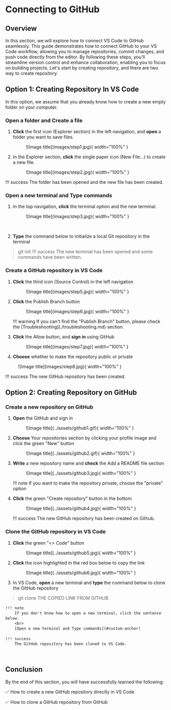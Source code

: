 # Connecting to GitHub

## Overview
In this section, we will explore how to connect VS Code to GitHub seamlessly. This guide demonstrates how to connect GitHub to your VS Code workflow, allowing you to manage repositories, commit changes, and push code directly from the editor. By following these steps, you'll streamline version control and enhance collaboration, enabling you to focus on building projects. Let's start by creating repository, and there are two way to create repository.

## Option 1: Creating Repository In VS Code
In this option, we assume that you already know how to create a new empty folder on your computer.
<br>

### Open a folder and Create a file
1. **Click** the first icon (Explorer section) in the left navigation, and **open** a folder you want to save files.

    <figure markdown="span">
      ![Image title](images/step1.jpg){ width="100%" }
    </figure>

2. In the Explorer section, **click** the single paper icon (New File...) to create a new file.

    <figure markdown="span">
      ![Image title](images/step2.jpg){ width="100%" }
    </figure>
!!! success
    The folder has been opened and the new file has been created.

<h3 id="custom-anchor">Open a new terminal and Type commands</h3>

1. In the top navigation, **click** the terminal option and the new terminal.

    <figure markdown="span">
      ![Image title](images/step3.jpg){ width="100%" }
    </figure><br>

2. **Type** the command below to initialize a local Git repository in the terminal
> git init
!!! success
    The new terminal has been opened and some commands have been written.

### Create a GitHub repository in VS Code
1. **Click** the third icon (Source Control) in the left navigation

    <figure markdown="span">
      ![Image title](images/step5.jpg){ width="100%" }
    </figure>
  
2. **Click** the Publish Branch button

    <figure markdown="span">
      ![Image title](images/step6.jpg){ width="100%" }
    </figure>
    !!! warning
        If you can't find the "Publish Branch" button, please check the [Troubleshooting](./troubleshooting.md) section.

3. **Click** the Allow button, and **sign in** using GitHub

    <figure markdown="span">
      ![Image title](images/step7.jpg){ width="100%" }
    </figure>

4. **Choose** whether to make the repository public or private

<figure markdown="span">
  ![Image title](images/step8.jpg){ width="100%" }
</figure>
!!! success
    The new GitHub repository has been created.

<br>

## Option 2: Creating Repository on GitHub

### Create a new repository on GitHub
1. **Open** the GitHub and sign in

    <figure markdown="span">
      ![Image title](../assets/github1.gif){ width="100%" }
    </figure>

2. **Choose** Your repositories section by clicking your profile image and click the green "New" button

    <figure markdown="span">
      ![Image title](../assets/github2.gif){ width="100%" }
    </figure>

3. **Write** a new repository name and **check** the Add a README file section

    <figure markdown="span">
      ![Image title](../assets/github3.jpg){ width="100%" }
    </figure>
    !!! note
        If you want to make the repository private, choose the "private" option

4. **Click** the green "Create repository" button in the bottom

    <figure markdown="span">
      ![Image title](../assets/github4.jpg){ width="100%" }
    </figure>
    !!! success
        The new GitHub repository has been created on Github.

### Clone the GitHub repository in VS Code
1. **Click** the green "<> Code" button

    <figure markdown="span">
      ![Image title](../assets/github5.jpg){ width="100%" }
    </figure>

2. **Click** the icon highlighted in the red box below to copy the link

    <figure markdown="span">
      ![Image title](../assets/github6.jpg){ width="100%" }
    </figure>

3. In VS Code, **open** a new terminal and **type** the command below to clone the GitHub repository
> git clone THE COPIED LINK FROM GITHUB

    !!! note
        If you don't know how to open a new terminal, click the sentence below.
        <br>
        [Open a new terminal and Type commands](#custom-anchor)

    !!! success
        The GitHub repository has been cloned to VS Code.

<br>

## Conclusion
By the end of this section, you will have successfully learned the following:

:white_check_mark: How to create a new GitHub repository directly in VS Code

:white_check_mark: How to clone a GitHub repository from GitHub

<br>